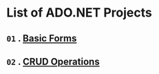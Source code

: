 # **List of ADO.NET Projects**

## `01` . [**Basic Forms**](https://github.com/nayanR3/SkillMineCodes/tree/master/SkillMineCodes/ADO.NET/BasicForm)

## `02` . [**CRUD Operations**](https://github.com/nayanR3/SkillMineCodes/tree/master/SkillMineCodes/ADO.NET/bookP)